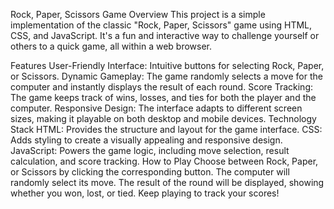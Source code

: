 Rock, Paper, Scissors Game
Overview
This project is a simple implementation of the classic "Rock, Paper, Scissors" game using HTML, CSS, and JavaScript. It's a fun and interactive way to challenge yourself or others to a quick game, all within a web browser.

Features
User-Friendly Interface: Intuitive buttons for selecting Rock, Paper, or Scissors.
Dynamic Gameplay: The game randomly selects a move for the computer and instantly displays the result of each round.
Score Tracking: The game keeps track of wins, losses, and ties for both the player and the computer.
Responsive Design: The interface adapts to different screen sizes, making it playable on both desktop and mobile devices.
Technology Stack
HTML: Provides the structure and layout for the game interface.
CSS: Adds styling to create a visually appealing and responsive design.
JavaScript: Powers the game logic, including move selection, result calculation, and score tracking.
How to Play
Choose between Rock, Paper, or Scissors by clicking the corresponding button.
The computer will randomly select its move.
The result of the round will be displayed, showing whether you won, lost, or tied.
Keep playing to track your scores!
 
 
